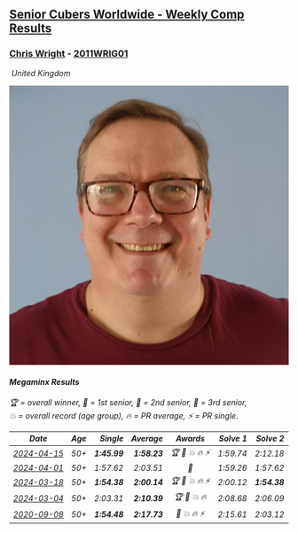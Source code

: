 <style>table {white-space: nowrap;}</style>
<link rel="stylesheet" type="text/css" href="/scw-comp/css/flags.css" />

## [Senior Cubers Worldwide - Weekly Comp Results](/scw-comp/results/)
### [Chris Wright](README.md) - [2011WRIG01](https://www.worldcubeassociation.org/persons/2011WRIG01?event=minx)

<i class="flag flag-GB" />&nbsp;United Kingdom

![Chris Wright](1538411763.jpg)

#### Megaminx Results

<span style="white-space: nowrap;">🏆 = overall winner</span>, <span style="white-space: nowrap;">🥇 = 1st senior</span>, <span style="white-space: nowrap;">🥈 = 2nd senior</span>, <span style="white-space: nowrap;">🥉 = 3rd senior</span>, <span style="white-space: nowrap;">💥 = overall record (age group)</span>, <span style="white-space: nowrap;">🔥 = PR average</span>, <span style="white-space: nowrap;">⚡ = PR single</span>.

| Date | Age | Single | Average | Awards | Solve 1 | Solve 2 | Solve 3 | Solve 4 | Solve 5 | Video |
| :--: | :--: | --: | --: | :--: | --: | --: | --: | --: | --: | :-- |
| [2024-04-15](../../results/2024-04-15/minx.md) | 50+ | **1:45.99** | **1:58.23** | 🏆 🥇 💥 🔥 ⚡ | 1:59.74 | 2:12.18 | 1:57.35 | 1:57.59 | **1:45.99** | [Desktop](https://www.facebook.com/events/288128664385253/permalink/301687899695996) / [Mobile](https://m.facebook.com/events/288128664385253?view=permalink&id=301687899695996) |
| [2024-04-01](../../results/2024-04-01/minx.md) | 50+ | 1:57.62 | 2:03.51 | 🥈 | 1:59.26 | 1:57.62 | 2:06.16 | 2:05.12 | 2:22.35 | [Desktop](https://www.facebook.com/events/399816879472850/permalink/406693168785221) / [Mobile](https://m.facebook.com/events/399816879472850?view=permalink&id=406693168785221) |
| [2024-03-18](../../results/2024-03-18/minx.md) | 50+ | **1:54.38** | **2:00.14** | 🏆 🥇 💥 🔥 ⚡ | 2:00.12 | **1:54.38** | 1:57.33 | 2:07.77 | 2:02.98 | [Desktop](https://www.facebook.com/events/962609138892132/permalink/968977774921935) / [Mobile](https://m.facebook.com/events/962609138892132?view=permalink&id=968977774921935) |
| [2024-03-04](../../results/2024-03-04/minx.md) | 50+ | 2:03.31 | **2:10.39** | 🏆 🥇 💥 🔥 | 2:08.68 | 2:06.09 | 2:46.02 | 2:03.31 | 2:16.41 | [Desktop](https://www.facebook.com/events/682023687232856/permalink/686095800158978) / [Mobile](https://m.facebook.com/events/682023687232856?view=permalink&id=686095800158978) |
| [2020-09-08](../../results/2020-09-08/minx.md) | 50+ | **1:54.48** | **2:17.73** | 🥈 💥 🔥 ⚡ | 2:15.61 | 2:03.12 | **1:54.48** | 3:14.79 | 2:34.47 | [Desktop](https://www.facebook.com/christopher.wright.94617999/videos/10157638865557874) / [Mobile](https://m.facebook.com/christopher.wright.94617999/videos/10157638865557874) |


<!-- Global site tag (gtag.js) - Google Analytics -->
<script async src="https://www.googletagmanager.com/gtag/js?id=UA-86348435-3"></script>
<script>window.dataLayer = window.dataLayer || []; function gtag() {dataLayer.push(arguments);} gtag('js', new Date()); gtag('config', 'UA-86348435-3');</script>
